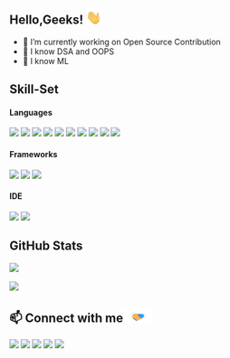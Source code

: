 ## Hello,Geeks! <img src="https://raw.githubusercontent.com/KishoreDT/KishoreDT/master/wave.gif" width="30px">

<!--
**KishoreDT/KishoreDT** is a ✨ _special_ ✨ repository because its `README.md` (this file) appears on your GitHub profile.
-->

- 🔭 I’m currently working on Open Source Contribution
- 🌱 I know DSA and OOPS
- 🌱 I know ML

## Skill-Set

#### Languages
![](https://img.shields.io/badge/Python-3776AB?style=for-the-badge&logo=python&logoColor=white)
![](https://img.shields.io/badge/HTML5-E34F26?style=for-the-badge&logo=html5&logoColor=white)
![](https://img.shields.io/badge/CSS3-1572B6?style=for-the-badge&logo=css3&logoColor=white)
![](https://img.shields.io/badge/PHP-777BB4?style=for-the-badge&logo=php&logoColor=white)
![](https://img.shields.io/badge/C-00599C?style=for-the-badge&logo=c&logoColor=white)
![](https://img.shields.io/badge/C%2B%2B-00599C?style=for-the-badge&logo=c%2B%2B&logoColor=white)
![](https://img.shields.io/badge/Java-ED8B00?style=for-the-badge&logo=java&logoColor=white)
![](https://img.shields.io/badge/Pandas-2C2D72?style=for-the-badge&logo=pandas&logoColor=white)
![](https://img.shields.io/badge/Numpy-777BB4?style=for-the-badge&logo=numpy&logoColor=white)
![](https://img.shields.io/badge/MySQL-00000F?style=for-the-badge&logo=mysql&logoColor=white)

#### Frameworks
![](https://img.shields.io/badge/OpenCV-27338e?style=for-the-badge&logo=OpenCV&logoColor=white)
![](https://img.shields.io/badge/Jupyter-F37626.svg?&style=for-the-badge&logo=Jupyter&logoColor=white)
![](https://img.shields.io/badge/Git-F05032?style=for-the-badge&logo=git&logoColor=white)

#### IDE
![](https://img.shields.io/badge/Visual_Studio_Code-0078D4?style=for-the-badge&logo=visual%20studio%20code&logoColor=white)
![](https://img.shields.io/badge/Colab-F9AB00?style=for-the-badge&logo=googlecolab&color=525252)


## GitHub Stats
<p>
<a href="https://github.com/KishoreDT/KishoreDT">
  <img src="https://github-readme-stats.vercel.app/api?username=KishoreDT&show_icons=true&hide=stars&bg_color=30,4568dc,b06ab3&title_color=fff&text_color=fff&icon_color=fff" border_radius = 5px />
</a>
</p>
<p>
<a href="https://github.com/KishoreDT/KishoreDT">
  <img src="https://github-readme-stats.vercel.app/api/top-langs/?username=KishoreDT&show_icons=true&bg_color=30,4568dc,b06ab3&title_color=fff&text_color=fff&icon_color=fff" border_radius = 5px />
</a>
</p>

## 📫 Connect with me<img src="handshake.gif" height="24px">
[![](https://img.shields.io/badge/Yahoo!-6001D2?style=for-the-badge&logo=Yahoo!&logoColor=white)](mailto:kishoredt@yahoo.com)
[![](https://img.shields.io/badge/LinkedIn-0077B5?style=for-the-badge&logo=linkedin&logoColor=white)](https://www.linkedin.com/in/kishore-dt-928667191/)
[![](https://img.shields.io/badge/-Hackerrank-2EC866?style=for-the-badge&logo=HackerRank&logoColor=white)](https://www.hackerrank.com/KishoreDT)
[![](	https://img.shields.io/badge/Kaggle-20BEFF?style=for-the-badge&logo=Kaggle&logoColor=white)](https://www.kaggle.com/KishoreDT)
[![](https://img.shields.io/badge/Instagram-E4405F?style=for-the-badge&logo=instagram&logoColor=white)](https://www.instagram.com/kishore.dt/)
